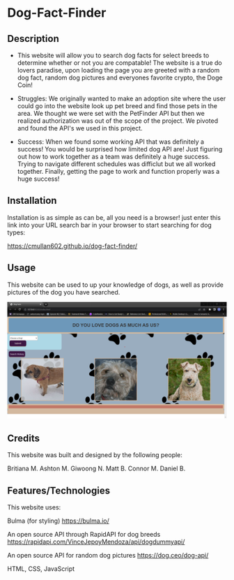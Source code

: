 # Dog-Fact-Finder

## Description

- This website will allow you to search dog facts for select breeds to determine whether or not you are compatable! The website is a true do lovers paradise, upon loading the page you are greeted with a random dog fact, random dog pictures and everyones favorite crypto, the Doge Coin! 

- Struggles: We originally wanted to make an adoption site where the user could go into the website look up pet breed and find those pets in the area. We thought we were set with the PetFinder API but then we realized authorization was out of the scope of the project. We pivoted and found the API's we used in this project. 

- Success: When we found some working API that was definitely a success! You would be surprised how limited dog API are! Just figuring out how to work together as a team was definitely a huge success. Trying to navigate different schedules was difficlut but we all worked together. Finally, getting the page to work and function properly was a huge success! 

## Installation

Installation is as simple as can be, all you need is a browser! just enter this link into your URL search bar in your browser to start searching for dog types:

https://cmullan602.github.io/dog-fact-finder/

## Usage

This website can be used to up your knowledge of dogs, as well as provide pictures of the dog you have searched.

![Website Preview](/assets/images/Screenshot2022-07-18205352.png?raw=true)

## Credits

This website was built and designed by the following people:

Britiana M.
Ashton M.
Giwoong N.
Matt B.
Connor M.
Daniel B.

## Features/Technologies

This website uses:

Bulma (for styling) https://bulma.io/

An open source API through RapidAPI for dog breeds https://rapidapi.com/VinceJepoyMendoza/api/dogdummyapi/

An open source API for random dog pictures https://dog.ceo/dog-api/


HTML, CSS, JavaScript